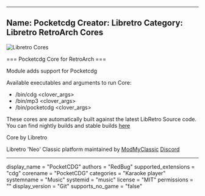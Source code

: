 -----------------------
Name: Pocketcdg
Creator: Libretro
Category: Libretro RetroArch Cores
-----------------------
![Libretro Cores](https://modmyclassic.com/wp-content/uploads/2020/06/LibRetroNeoCoresSmall.png)

=== Pocketcdg Core for RetroArch ===

Module adds support for Pocketcdg

Available executables and arguments to run Core:
- /bin/cdg <rom> <clover_args>
- /bin/mp3 <rom> <clover_args>
- /bin/pocketcdg <rom> <clover_args>

These cores are automatically built against the latest LibRetro Source code. You can find nightly builds and stable builds [here](https://modmyclassic.com/hmodcores)

Core by Libretro

Libretro 'Neo' Classic platform maintained by [ModMyClassic](https://modmyclassic.com) [Discord](https://modmyclassic.com/discord)

-----------------------

display_name = "PocketCDG"
authors = "RedBug"
supported_extensions = "cdg"
corename = "PocketCDG"
categories = "Karaoke player"
systemname = "Music"
systemid = "music"
license = "MIT"
permissions = ""
display_version = "Git"
supports_no_game = "false"

